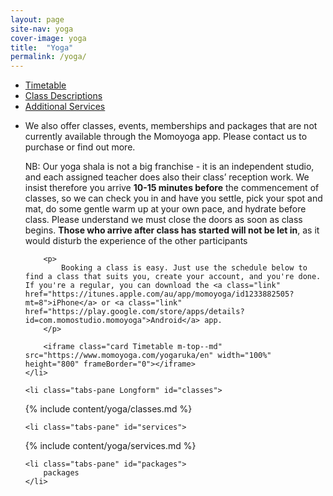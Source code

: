 ```yaml
---
layout: page
site-nav: yoga
cover-image: yoga
title:  "Yoga"
permalink: /yoga/
---
```


<div class="tabs-wrapper">
	<ul class="tabs">
		<li class="tabs-listItem active">
			<a class="tabs-link" href="#timetable">Timetable</a>
		</li>
		<li class="tabs-listItem">
			<a class="tabs-link" href="#classes">Class Descriptions</a>
		</li>
		<li class="tabs-listItem">
			<a class="tabs-link" href="#services">Additional Services</a>
		</li>
	</ul>
</div>
<ul class="tabs-content">
	<li class="tabs-pane active" id="timetable">
		<p>
			We also offer classes, events, memberships and packages that are not currently available through the Momoyoga app. Please contact us to purchase or find out more.
		</p>
		<p>
			NB: Our yoga shala is not a big franchise - it is an independent studio, and each assigned teacher does also their class’ reception work. We insist therefore you arrive <strong>10-15 minutes before</strong> the commencement of classes, so we can check you in and have you settle, pick your spot and mat, do some gentle warm up at your own pace, and hydrate before class. Please understand we must close the doors as soon as class begins. <strong>Those who arrive after class has started will not be let in</strong>, as it would disturb the experience of the other participants
		</p>

		<p>
			Booking a class is easy. Just use the schedule below to find a class that suits you, create your account, and you're done. If you're a regular, you can download the <a class="link" href="https://itunes.apple.com/au/app/momoyoga/id1233882505?mt=8">iPhone</a> or <a class="link" href="https://play.google.com/store/apps/details?id=com.momostudio.momoyoga">Android</a> app.
		</p>
		
		<iframe class="card Timetable m-top--md" src="https://www.momoyoga.com/yogaruka/en" width="100%" height="800" frameBorder="0"></iframe>
	</li>

	<li class="tabs-pane Longform" id="classes">
<div class="Longform Longform--blogpost" markdown="1">
{% include content/yoga/classes.md %}
</div>
	</li>

	<li class="tabs-pane" id="services">
<div class="Longform Longform--blogpost" markdown="1">
{% include content/yoga/services.md %}
</div>
	</li>

	<li class="tabs-pane" id="packages">
		packages
	</li>
</ul>



